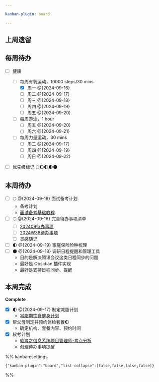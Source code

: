 ```yaml
---

kanban-plugin: board

---
```


## 上周遗留



## 每周待办

- [ ] 健康
	- [ ] 每周有氧运动，10000 steps/30 mins
		- [x] 周一 @{2024-09-16} 
		- [ ] 周二 @{2024-09-17} 
		- [ ] 周三 @{2024-09-18} 
		- [ ] 周四 @{2024-09-19} 
		- [ ] 周五 @{2024-09-20}
	- [ ] 每周游泳，1 hour
		- [ ] 周五 @{2024-09-20} 
		- [ ] 周六 @{2024-09-21}
	- [ ] 每周力量运动，30 mins
		- [ ] 周二 @{2024-09-17} 
		- [ ] 周四 @{2024-09-19}
		- [ ] 周日 @{2024-09-22}
- [ ] 优先级标记
	🌕🌔🌓🌒🌑


## 本周待办

- [ ] 🌕 @{2024-09-18} 面试备考计划
	- 备考计划
	- [面试备考基础教程](work/career/interview/面试备考基础教程.md)
- [ ] 🌕 @{2024-09-16} 完善待办事项清单 
	- [ ] [202409待办事项](schedule/todo/monthly/202409待办事项.md)
	- [ ] [2024W38待办事项](schedule/todo/weekly/2024W38待办事项.md)
	- [ ] [灵感随记](灵感随记.md)
- [ ] 🌓 @{2024-09-19} 家庭保险险种梳理
- [ ] 🌑 @{2024-09-18} 调研日程提醒和管理工具
	- 目的是解决腾讯会议这类日程同步的问题
	- 最好是 Obsidian 插件实现
	- 最好是支持日程同步、提醒


## 本周完成

**Complete**
- [x] 🌓 @{2024-09-17} 制定减脂计划
	-  [减脂期饮食健身计划](life/exercise/减脂期饮食健身计划.md)
- [x] 帮父母制定并预约体检套餐🌔
	- 确定机构、套餐内容、预约时间
- [x] 软考计划
	- [软考之信息系统项目管理师-考点分析](learning/test/软件开发/计算机技术与软件专业技术资格考试/信息系统项目管理师/软考之信息系统项目管理师-考点分析.md)
	- 创建待办事项提醒




%% kanban:settings
```
{"kanban-plugin":"board","list-collapse":[false,false,false,false]}
```
%%